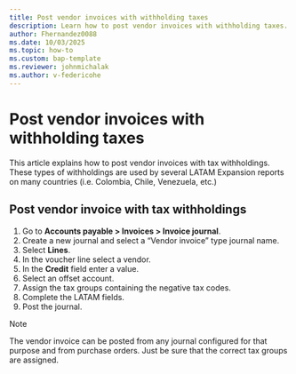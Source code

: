 ```yaml
---
title: Post vendor invoices with withholding taxes
description: Learn how to post vendor invoices with withholding taxes.
author: Fhernandez0088
ms.date: 10/03/2025
ms.topic: how-to
ms.custom: bap-template
ms.reviewer: johnmichalak
ms.author: v-federicohe
---
```


# Post vendor invoices with withholding taxes

This article explains how to post vendor invoices with tax withholdings. These types of withholdings are used by several LATAM Expansion reports on many countries (i.e. Colombia, Chile, Venezuela, etc.)

## Post vendor invoice with tax withholdings

1. Go to **Accounts payable > Invoices > Invoice journal**.
2. Create a new journal and select a “Vendor invoice” type journal name.
3. Select **Lines**.
4. In the voucher line select a vendor.
5. In the **Credit** field enter a value.
6. Select an offset account.
7. Assign the tax groups containing the negative tax codes.
8. Complete the LATAM fields.
9. Post the journal.

> [!NOTE]
> The vendor invoice can be posted from any journal configured for that purpose and from purchase orders. Just be sure that the correct tax groups are assigned.
